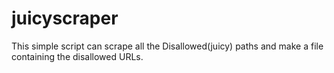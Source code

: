 # juicyscraper
This simple script can scrape all the Disallowed(juicy) paths and make a file containing the disallowed URLs.
